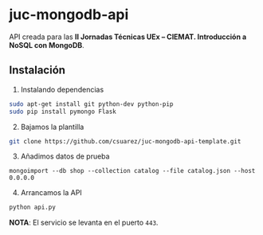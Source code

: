 # juc-mongodb-api

API creada para las **II Jornadas Técnicas UEx – CIEMAT. Introducción a NoSQL con MongoDB**.

## Instalación

1. Instalando dependencias
  ```sh
  sudo apt-get install git python-dev python-pip
  sudo pip install pymongo Flask
  ```

2. Bajamos la plantilla
  ```sh
  git clone https://github.com/csuarez/juc-mongodb-api-template.git
  ```

3. Añadimos datos de prueba
  ```
  mongoimport --db shop --collection catalog --file catalog.json --host 0.0.0.0
  ```

4. Arrancamos la API
  ```sh
  python api.py
  ```

**NOTA**: El servicio se levanta en el puerto `443`.
